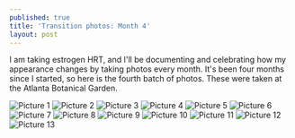 ```yaml
---
published: true
title: 'Transition photos: Month 4'
layout: post
---
```


I am taking estrogen HRT, and I'll be documenting and celebrating
how my appearance changes by taking photos every month.
It's been four months since I started, so here is the fourth batch of photos.
These were taken at the Atlanta Botanical Garden.

![Picture  1](/assets/album-08-19-23/pic01.jpg)
![Picture  2](/assets/album-08-19-23/pic02.jpg)
![Picture  3](/assets/album-08-19-23/pic03.jpg)
![Picture  4](/assets/album-08-19-23/pic04.jpg)
![Picture  5](/assets/album-08-19-23/pic05.jpg)
![Picture  6](/assets/album-08-19-23/pic06.jpg)
![Picture  7](/assets/album-08-19-23/pic07.jpg)
![Picture  8](/assets/album-08-19-23/pic08.jpg)
![Picture  9](/assets/album-08-19-23/pic09.jpg)
![Picture 10](/assets/album-08-19-23/pic10.jpg)
![Picture 11](/assets/album-08-19-23/pic11.jpg)
![Picture 12](/assets/album-08-19-23/pic12.jpg)
![Picture 13](/assets/album-08-19-23/pic13.jpg)
